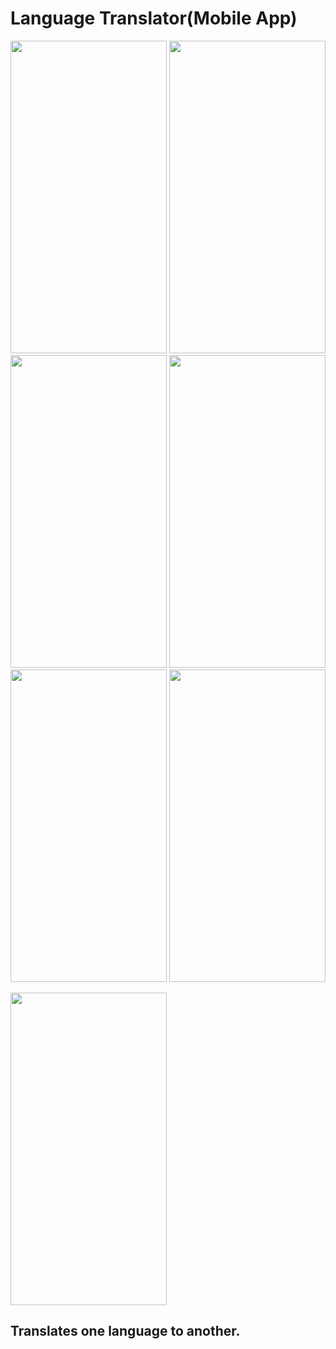 # Language Translator(Mobile App)

<p align="center">
    <img src="https://github.com/prog-cy/Moblie-App-Translator/blob/master/screen1.jpeg" width = "250" height = "500" 
    margin = "10">
    <img src="https://github.com/prog-cy/Moblie-App-Translator/blob/master/screen2.jpeg" width = "250" height = "500"
    margin = "10">
    <img src="https://github.com/prog-cy/Moblie-App-Translator/blob/master/screen3.jpeg" width = "250" height = "500"
    margin = "10">    
    <img src="https://github.com/prog-cy/Moblie-App-Translator/blob/master/screen4.jpeg" width = "250" height = "500"
    margin = "10">    
    <img src="https://github.com/prog-cy/Moblie-App-Translator/blob/master/screen5.jpeg" width = "250" height = "500"
    margin = "10">    
    <img src="https://github.com/prog-cy/Moblie-App-Translator/blob/master/screen6.jpeg" width = "250" height = "500"
    margin = "10"> 
       
</p>
<p align = "left">
	<img src="https://github.com/prog-cy/Moblie-App-Translator/blob/master/screen7.jpeg" width = "250" height = "500"
    	margin = "30">   
</p>
	

## Translates one language to another.
